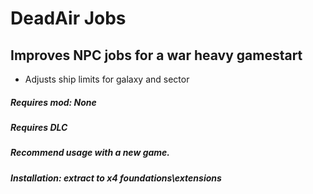 # DeadAir Jobs

## Improves NPC jobs for a war heavy gamestart
- Adjusts ship limits for galaxy and sector

##### Requires mod: None

##### Requires DLC

##### Recommend usage with a new game.

##### Installation: extract to x4 foundations\extensions
